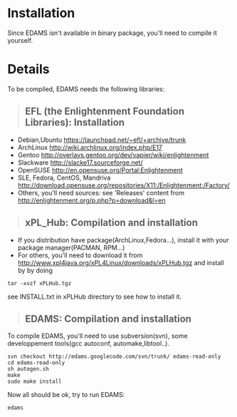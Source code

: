 # Installation #

Since EDAMS isn't available in binary package, you'll need to compile it yourself.

# Details #

To be compiled, EDAMS needs the following libraries:

> ## EFL (the Enlightenment Foundation Libraries): Installation ##

  * Debian,Ubuntu https://launchpad.net/~efl/+archive/trunk
  * ArchLinux http://wiki.archlinux.org/index.php/E17
  * Gentoo http://overlays.gentoo.org/dev/vapier/wiki/enlightenment
  * Slackware http://slacke17.sourceforge.net/
  * OpenSUSE http://en.opensuse.org/Portal:Enlightenment
  * SLE, Fedora, CentOS, Mandriva  http://download.opensuse.org/repositories/X11:/Enlightenment:/Factory/
  * Others, you'll need sources: see 'Releases' content from http://enlightenment.org/p.php?p=download&l=en

> ## xPL\_Hub: Compilation and installation ##

  * If you distribution have package(ArchLinux,Fedora...), install it with your package manager(PACMAN, RPM...)
  * For others, you'll need to download it from http://www.xpl4java.org/xPL4Linux/downloads/xPLHub.tgz and install by by doing

```
tar -xvzf xPLHub.tgz
```

see INSTALL.txt in xPLHub directory to see how to install it.

> ## EDAMS: Compilation and installation ##

To compile EDAMS, you'll need to use subversion(svn), some developpement tools(gcc autoconf, automake,libtool..).

```
svn checkout http://edams.googlecode.com/svn/trunk/ edams-read-only
cd edams-read-only
sh autogen.sh
make
sudo make install 
```


Now all should be ok, try to run EDAMS:

```
edams
```